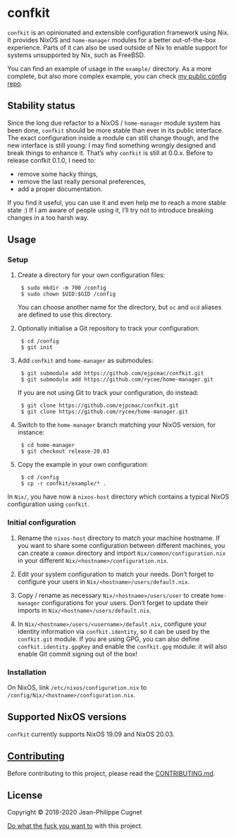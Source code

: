 # confkit

`confkit` is an opinionated and extensible configuration framework using Nix. It
provides NixOS and `home-manager` modules for a better out-of-the-box
experience. Parts of it can also be used outside of Nix to enable support for
systems unsupported by Nix, such as FreeBSD.

You can find an example of usage in the `example/` directory. As a more
complete, but also more complex example, you can check [my public config
repo](https://github.com/ejpcmac/config).

## Stability status

Since the long due refactor to a NixOS / `home-manager` module system has been
done, `confkit` should be more stable than ever in its public interface. The
exact configuration inside a module can still change though, and the new
interface is still young: I may find something wrongly designed and break things
to enhance it. That’s why `confkit` is still at 0.0.x. Before to release confkit
0.1.0, I need to:

* remove some hacky things,
* remove the last really personal preferences,
* add a proper documentation.

If you find it useful, you can use it and even help me to reach a more stable
state :) If I am aware of people using it, I’ll try not to introduce breaking
changes in a too harsh way.

## Usage

### Setup

1. Create a directory for your own configuration files:

        $ sudo mkdir -m 700 /config
        $ sudo chown $UID:$GID /config

    You can choose another name for the directory, but `oc` and `ocd` aliases
    are defined to use this directory.

2. Optionally initialise a Git repository to track your configuration:

        $ cd /config
        $ git init

3. Add `confkit` and `home-manager` as submodules:

        $ git submodule add https://github.com/ejpcmac/confkit.git
        $ git submodule add https://github.com/rycee/home-manager.git

    If you are not using Git to track your configuration, do instead:

        $ git clone https://github.com/ejpcmac/confkit.git
        $ git clone https://github.com/rycee/home-manager.git

4. Switch to the `home-manager` branch matching your NixOS version, for
   instance:

        $ cd home-manager
        $ git checkout release-20.03

5. Copy the example in your own configuration:

        $ cd /config
        $ cp -r confkit/example/* .

In `Nix/`, you have now a `nixos-host` directory which contains a typical NixOS
configuration using `confkit`.

### Initial configuration

1. Rename the `nixos-host` directory to match your machine hostname. If you want
   to share some configuration between different machines, you can create a
   `common` directory and import `Nix/common/configuration.nix` in your
   different `Nix/<hostname>/configuration.nix`.

2. Edit your system configuration to match your needs. Don’t forget to configure
   your users in `Nix/<hostname>/users/default.nix`.

3. Copy / rename as necessary `Nix/<hostname>/users/user` to create
   `home-manager` configurations for your users. Don’t forget to update their
   imports in `Nix/<hostname>/users/default.nix`.

4. In `Nix/<hostname>/users/<username>/default.nix`, configure your identity
   information via `confkit.identity`, so it can be used by the `confkit.git`
   module. If you are using GPG, you can also define `confkit.identity.gpgKey`
   and enable the `confkit.gpg` module: it will also enable Git commit signing
   out of the box!

### Installation

On NixOS, link `/etc/nixos/configuration.nix` to
`/config/Nix/<hostname>/configuration.nix`.

## Supported NixOS versions

`confkit` currently supports NixOS 19.09 and NixOS 20.03.

## [Contributing](CONTRIBUTING.md)

Before contributing to this project, please read the
[CONTRIBUTING.md](CONTRIBUTING.md).

## License

Copyright © 2018-2020 Jean-Philippe Cugnet

[Do what the fuck you want to](LICENSE) with this project.
